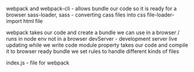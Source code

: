 webpack and webpack-cli - allows bundle our code so it is ready for a browser
sass-loader, sass - converting cass files into css
file-loader- import html file 

webpack takes our code and create a bundle we can use in a browser / runs in node env not in a browser
devServer - development server live updating while we write code
module property takes our code and compile it to browser ready bundle we set rules to handle different kinds of files

index.js - file for webpack